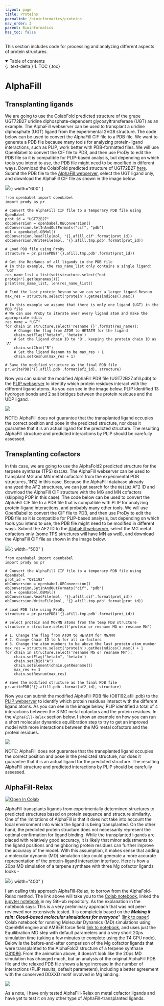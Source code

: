 ```yaml
---
layout: page
title: Proteins
permalink: /bioinformatics/proteins
nav_order: 3
parent: Bioinformatics
has_toc: false
---
```


This section includes code for processing and analyzing different aspects of protein structures. 

<details open markdown="block">
  <summary>
    Table of contents
  </summary>
  {: .text-delta }
1. TOC
{:toc}
</details>

# AlphaFill

## Transplanting ligands

We are going to use the ColabFold predicted structure of the grape UGT72B27 uridine diphosphate-dependent glycosyltransferase (UGT) as an example. The AlphaFill webserver can be used to transplant a uridine diphosphate (UGT) ligand from the experimental 2VG8 structure. The code below can be used to convert the AlphaFill CIF file to a PDB file. We want to generate a PDB file because many tools for analyzing protein-ligand interactions, such as PLIP, work better with PDB-formatted files. We will use OpenBabel to convert the CIF file to PDB, and then use ProDy to edit the PDB file so it is compatible for PLIP-based analysis, but depending on which tools you intend to use, the PDB file might need to be modified in different ways. Download the ColabFold predicted structure of UGT72B27 [here](https://github.com/eporetsky/eporetsky.github.io/blob/master/assets/files/UGT72B27.pdb). Submit the PDB file to the [AlphaFill webserver](https://alphafill.eu), select the UGT ligand only, and download the AlphaFill CIF file as shown in the image below.

![](https://github.com/eporetsky/eporetsky.github.io/blob/master/assets/files/UGT72B27.afill.jpg?raw=true){: width="600" }

```
from openbabel import openbabel
import prody as pr

# Convert the AlphaFill CIF file to a temporary PDB file using OpenBabel
prot_id = "UGT72B27"
obConversion = openbabel.OBConversion()
obConversion.SetInAndOutFormats("cif", "pdb")
mol = openbabel.OBMol()
obConversion.ReadFile(mol, '{}.afill.cif'.format(prot_id))
obConversion.WriteFile(mol, '{}.afill.tmp.pdb'.format(prot_id))

# Load PDB file using ProDy
structure = pr.parsePDB('{}.afill.tmp.pdb'.format(prot_id))

# Get the ResNames of all ligands in the PDB file
# In this example, the res_name_list only contains a single ligand: 'UGT'
res_name_list = list(set(structure.select("not protein").getResnames()))
print(res_name_list, len(res_name_list)) 

# Find the last protein Resnum so we can set a larger ligand Resnum
max_res = structure.select('protein').getResindices().max()

# In this example we assume that there is only one ligand (UGT) in the PDB file
# We can use ProDy to iterate over every ligand atom and make the appropriate edits
res_name = "UGT"
for chain in structure.select('resname {}'.format(res_name)):
    # Change the flag from ATOM to HETATM for the ligand
    chain.setFlag("hetatm", 'hetatm')
    # Set the ligand chain ID to 'B', keeping the protein chain ID as 'A'
    chain.setChid("B")
    # Set the ligand Resnum to be max_res + 1
    chain.setResnum(max_res + 1)

# Save the modified structure as the final PDB file
pr.writePDB('{}.afill.pdb'.format(af2_id), structure)
```

Now you can submit the modified AlphaFill PDB file (UGT72B27.afill.pdb) to the [PLIP webserver](https://plip-tool.biotec.tu-dresden.de/plip-web/plip/index) to identify which protein residues interact with the different ligand atoms. As you can see in the image below, PLIP identified 13 hydrogen bonds and 2 salt bridges between the protein residues and the UDP ligand.

![](https://github.com/eporetsky/eporetsky.github.io/blob/master/assets/files/UGT72B27.afill.PLIP.jpg?raw=true)

NOTE: AlphaFill does not guarantee that the transplanted ligand occupies the correct position and pose in the predicted structure, nor does it guarantee that it is an actual ligand for the predicted structure. The resulting AlphaFill structure and predicted interactions by PLIP should be carefully assessed.

## Transplanting cofactors

In this case, we are going to use the AlphaFold2 predicted structure for the terpene synthase (TPS) `O81192`. The AlphaFill webserver can be used to transplant MG and MN metal cofactors from the experimental PDB structures, 1N1Z in this case. Because the AlphaFill database already analyzed the AF2 structures, we can just search for the `O81192` AF2 ID and download the AlphaFill CIF structure with the MG and MN cofactors (skipping POP in this case). The code below can be used to convert the AlphaFill CIF file to a PDB file that is compatible with PLIP for analyzing protein-ligand interactions, and probably many other tools. We will use OpenBabel to convert the CIF file to PDB, and then use ProDy to edit the PDB file so it is compatible for PLIP-based analysis, but depending on which tools you intend to use, the PDB file might need to be modified in different ways. Submit the AF2 ID to the [AlphaFill webserver](https://alphafill.eu), select the MG metal cofactors only (some TPS structures will have MN as well), and download the AlphaFill CIF file as shown in the image below.

![](https://github.com/eporetsky/eporetsky.github.io/blob/master/assets/files/O81192.afill.jpg?raw=true){: width="500" }

```
from openbabel import openbabel
import prody as pr

# Convert the AlphaFill CIF file to a temporary PDB file using OpenBabel
prot_id = "O81192"
obConversion = openbabel.OBConversion()
obConversion.SetInAndOutFormats("cif", "pdb")
mol = openbabel.OBMol()
obConversion.ReadFile(mol, '{}.afill.cif'.format(prot_id))
obConversion.WriteFile(mol, '{}.afill.tmp.pdb'.format(prot_id))

# Load PDB file using ProDy
structure = pr.parsePDB('{}.afill.tmp.pdb'.format(prot_id))

# Select protein and MG/MN atoms from the temp PDB structure
structure = structure.select('protein or resname MG or resname MN')
    
# 1. Change the flag from ATOM to HETATM for MG/MN
# 2. Change Chain ID to A for all co-factors
# 3. Change the atom numbers to be above the last protein atom number
max_res = structure.select('protein').getResindices().max() + 1
for chain in structure.select('resname MG or resname MN'):
    chain.setFlag("hetatm", 'hetatm')
    chain.setChid("A")
    chain.setElement(chain.getResname())
    max_res += 1
    chain.setResnum(max_res)

# Save the modified structure as the final PDB file
pr.writePDB('{}.afill.pdb'.format(af2_id), structure)
```

Now you can submit the modified AlphaFill PDB file (O81192.afill.pdb) to the [PLIP webserver](https://plip-tool.biotec.tu-dresden.de/plip-web/plip/index) to identify which protein residues interact with the different ligand atoms. As you can see in the image below, PLIP identified a total of 4 interactions between the 3 MG metal cofactors and the protein residues. In the `AlphaFill-Relax` section below, I show an example on how you can run a short molecular dynamics equilibration step to try to get an improved model with more interactions between the MG metal cofactors and the protein residues.  

![](https://github.com/eporetsky/eporetsky.github.io/blob/master/assets/files/O81192.afill.PLIP.jpg?raw=true)

NOTE: AlphaFill does not guarantee that the transplanted ligand occupies the correct position and pose in the predicted structure, nor does it guarantee that it is an actual ligand for the predicted structure. The resulting AlphaFill structure and predicted interactions by PLIP should be carefully assessed.

## AlphaFill-Relax

<a target="_blank" href="https://colab.research.google.com/github/eporetsky/workflows/blob/main/Colab/alphafill_relax.ipynb">
  <img src="https://colab.research.google.com/assets/colab-badge.svg" alt="Open In Colab"/>
</a>

AlphaFill transplants ligands from experimentally determined structures to predicted structures based on protein sequence and structure similarity. One of the limitations of AlphaFill is that it does not take into account the local environment into which the ligand is being transplanted. On the other hand, the predicted protein structure does not necessarily represent the optimal confirmation for ligand binding. While the transplanted ligands are placed with relatively good accuracy, it is likely that minor adjustments to the ligand positions and neighboring protein residues can further improve the accuracy of the model. With this assumption, it makes sense that adding a molecular dynamic (MD) simulation step could generate a more accurate representation of the protein-ligand interaction interface. Here is how a 20ps MD simulation of a terpene synthase with three Mg cofactor ligands looks - 

![](https://github.com/eporetsky/eporetsky.github.io/blob/master/assets/animations/alphafill_relax_traj.gif?raw=true){: width="400" }

I am calling this approach AlphaFill-Relax, to borrow from the AlphaFold-Relax method. The link above will take you to the [Colab notebook](https://colab.research.google.com/github/eporetsky/workflows/blob/main/Colab/alphafill_relax.ipynb), linked the [jupyter notebook](https://github.com/eporetsky/workflows/blob/main/Colab/alphafill_relax.ipynb) in my GitHub repository. As the explanation in the notebook says: This is a very preliminary approach that was not peer-reviewed nor extensively tested. It is completely based on the ***Making it rain: Cloud-based molecular simulations for everyone***\" ([link to paper](https://doi.org/10.1021/acs.jcim.1c00998)) Colab notebook for running Molecular Dynamics (MD) simulations using OpenMM engine and AMBER force field [link to notebook](https://colab.research.google.com/github/pablo-arantes/Making-it-rain/blob/main/Amber.ipynb), and uses just the Equilibration MD step with default parameters and a very short 20ps simulation time (taking a few minutes to complete using the T4 GPU node). Below is the before-and-after comparison of the Mg cofactor ligands that were transplanted to the AlphaFold2 structure of a terpene synthase [O81086](https://alphafill.eu/model?id=O81086). From the animation above, it doesn't look like the 20ps MD simulation has changed much, but an analysis of the original AlphaFill PDB file and the relaxed PDB file shows a large increase in the number of interactions (PLIP results, default parameters), including a better agreement with the conserved DDXXD motif involved in Mg binding.

![](https://github.com/eporetsky/eporetsky.github.io/blob/master/assets/images/alphafill_relax.jpg?raw=true)

As a note, I have only tested AlphaFill-Relax on metal cofactor ligands and have yet to test it on any other type of AlphaFill-transplanted ligands.